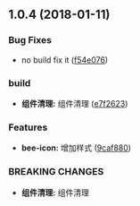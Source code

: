 <a name="1.0.4"></a>
## 1.0.4 (2018-01-11)


### Bug Fixes

* no build fix it ([f54e076](https://github.com/tinper-bee/icon/commit/f54e076))


### build

* **组件清理:** 组件清理 ([e7f2623](https://github.com/tinper-bee/icon/commit/e7f2623))


### Features

* **bee-icon:** 增加样式 ([9caf880](https://github.com/tinper-bee/icon/commit/9caf880))


### BREAKING CHANGES

* **组件清理:** 组件清理



